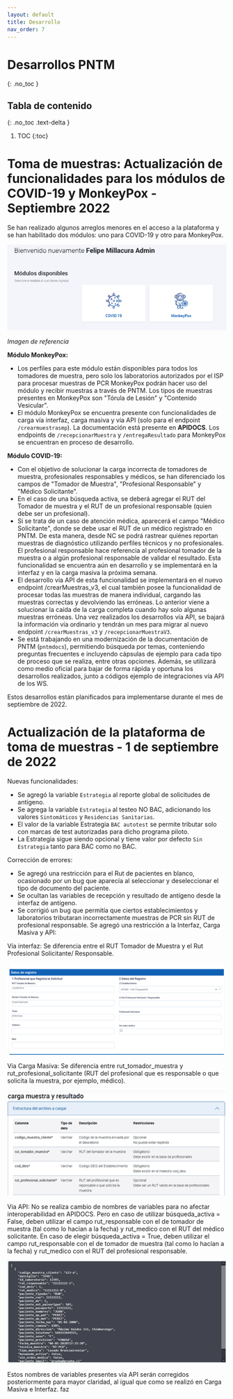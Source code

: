 ```yaml
---
layout: default
title: Desarrollo
nav_order: 7
---
```


# Desarrollos PNTM
{: .no_toc }

## Tabla de contenido
{: .no_toc .text-delta }
1. TOC
{:toc}

# Toma de muestras: Actualización de funcionalidades para los módulos de COVID-19 y MonkeyPox - Septiembre 2022

Se han realizado algunos arreglos menores en el acceso a la plataforma y se han habilitado dos módulos: uno para COVID-19 y otro para MonkeyPox.

![Alt text](img/2022-09-08-monkey-covid.png)

_Imagen de referencia_

**Módulo MonkeyPox:**

- Los perfiles para este módulo están disponibles para todos los tomadores de muestra, pero solo los laboratorios autorizados por el ISP para procesar muestras de PCR MonkeyPox podrán hacer uso del módulo y recibir muestras a través de PNTM.
Los tipos de muestras presentes en MonkeyPox son "Tórula de Lesión" y "Contenido Vesicular".
- El módulo MonkeyPox se encuentra presente con funcionalidades de carga vía interfaz, carga masiva y vía API (solo para el endpoint `/crearmuestrasmp`). La documentación está presente en **APIDOCS**.
Los endpoints de `/recepcionarMuestra` y `/entregaResultado` para MonkeyPox se encuentran en proceso de desarrollo.

**Módulo COVID-19:**

- Con el objetivo de solucionar la carga incorrecta de tomadores de muestra, profesionales responsables y médicos, se han diferenciado los campos de "Tomador de Muestra", "Profesional Responsable" y "Médico Solicitante".
- En el caso de una búsqueda activa, se deberá agregar el RUT del Tomador de muestra y el RUT de un profesional responsable (quien debe ser un profesional).
- Si se trata de un caso de atención médica, aparecerá el campo "Médico Solicitante", donde se debe usar el RUT de un médico registrado en PNTM. De esta manera, desde NC se podrá rastrear quiénes reportan muestras de diagnóstico utilizando perfiles técnicos y no profesionales. El profesional responsable hace referencia al profesional tomador de la muestra o a algún profesional responsable de validar el resultado. Esta funcionalidad se encuentra aún en desarrollo y se implementará en la interfaz y en la carga masiva la próxima semana.
- El desarrollo vía API de esta funcionalidad se implementará en el nuevo endpoint /crearMuestras_v3, el cual también posee la funcionalidad de procesar todas las muestras de manera individual, cargando las muestras correctas y devolviendo las erróneas. Lo anterior viene a solucionar la caída de la carga completa cuando hay solo algunas muestras erróneas. Una vez realizados los desarrollos vía API, se bajará la información vía ordinario y tendrán un mes para migrar al nuevo endpoint `/crearMuestras_v3` y `/recepcionarMuestraV3`.
- Se está trabajando en una modernización de la documentación de PNTM (`pntmdocs`), permitiendo búsqueda por temas, conteniendo preguntas frecuentes e incluyendo cápsulas de ejemplo para cada tipo de proceso que se realiza, entre otras opciones. Además, se utilizará como medio oficial para bajar de forma rápida y oportuna los desarrollos realizados, junto a códigos ejemplo de integraciones vía API de los WS.

Estos desarrollos están planificados para implementarse durante el mes de septiembre de 2022.

# Actualización de la plataforma de toma de muestras - 1 de septiembre de 2022
 
Nuevas funcionalidades:
- Se agregó la variable `Estrategia` al reporte global de solicitudes de antígeno.
- Se agrega la variable `Estrategia` al testeo NO BAC, adicionando los valores `Sintomáticos` y `Residencias Sanitarias`.
- El valor de la variable Estrategia `BAC autotest` se permite tributar solo con marcas de test autorizadas para dicho programa piloto.
- La Estrategia sigue siendo opcional y tiene valor por defecto `Sin Estrategia` tanto para BAC como no BAC.

Corrección de errores:
- Se agregó una restricción para el Rut de pacientes en blanco, ocasionado por un bug que aparecía al seleccionar y deseleccionar el tipo de documento del paciente.
- Se ocultan las variables de recepción y resultado de antígeno desde la interfaz de antígeno.
- Se corrigió un bug que permitía que ciertos establecimientos y laboratorios tributaran incorrectamente muestras de PCR sin RUT de profesional responsable. Se agregó una restricción a la Interfaz, Carga Masiva y API:

Vía interfaz:
Se diferencia entre el RUT Tomador de Muestra y el Rut Profesional Solicitante/ Responsable.

![Imagen de referencia](img/2022-09-01-imagen1.png)

Via Carga Masiva:
Se diferencia entre rut_tomador_muestra y rut_profesional_solicitante (RUT del profesional que es responsable o que solicita la muestra, por ejemplo, médico).

![Imagen de referencia](img/2022-09-01-imagen2.png)

Via API:
No se realiza cambio de nombres de variables para no afectar interoperabilidad en APIDOCS. Pero en caso de utilizar búsqueda_activa = False, deben utilizar el campo rut_responsable con el de tomador de muestra (tal como lo hacían a la fecha) y rut_medico con el RUT del médico solicitante. En caso de elegir búsqueda_activa = True, deben utilizar el campo rut_responsable con el de tomador de muestra (tal como lo hacían a la fecha) y rut_medico con el RUT del profesional responsable.

![Imagen de referencia](img/2022-09-01-imagen3.png)

Estos nombres de variables presentes vía API serán corregidos posteriormente para mayor claridad, al igual que como se realizó en Carga Masiva e Interfaz.
faz
